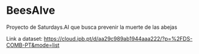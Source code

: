 # BeesAIve
Proyecto de Saturdays.AI que busca prevenir la muerte de las abejas

Link a dataset: https://cloud.ipb.pt/d/aa29c989ab1944aaa222/?p=%2FDS-COMB-PT&mode=list
